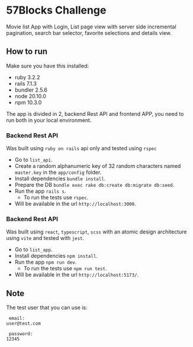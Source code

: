 # 57Blocks Challenge

Movie list App with Login, List page view with server side incremental pagination, search bar selector, favorite selections and details view.

## How to run
Make sure you have this installed:
- ruby 3.2.2
- rails 7.1.3
- bundler 2.5.6
- node 20.10.0
- npm 10.3.0

The app is divided in 2, backend Rest API and frontend APP, you need to run both in your local environment.

### Backend Rest API
Was built using `ruby on rails` api only and tested using  `rspec`

- Go to `list_api`.
- Create a random alphanumeric key of 32 random characters named `master.key` in the `app/config` folder.
- Install dependencies `bundle install`.
- Prepare the DB `bundle exec rake db:create db:migrate db:seed`.
- Run the app `rails s`.
  - To run the tests use `rspec`.
- Will be available in the url `http://localhost:3000`.

### Backend Rest API
Was built using `react`, `typescript`, `scss` with an atomic design architecture using `vite` and tested with `jest`.

- Go to `list_app`.
- Install dependencies `npm install`.
- Run the app `npm run dev`.
  - To run the tests use `npm run test`.
- Will be available in the url `http://localhost:5173/`.

## Note
The test user that you can use is:
```
 email:
user@test.com

 password:
12345
```


